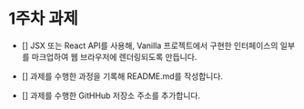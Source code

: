 # 1주차 과제

- [] JSX 또는 React API를 사용해, Vanilla 프로젝트에서 구현한 인터페이스의 일부를 마크업하여 웹 브라우저에 렌더링되도록 만듭니다.

- [] 과제를 수행한 과정을 기록해 README.md를 작성합니다.

- [] 과제를 수행한 GitHHub 저장소 주소를 추가합니다.